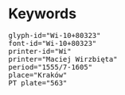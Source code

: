 # Keywords
<pre>
glyph-id="Wi-10+80323"
font-id="Wi-10+80323"
printer-id="Wi"
printer="Maciej Wirzbięta"
period="1555/7-1605"
place="Kraków"
PT plate="563"
</pre>
